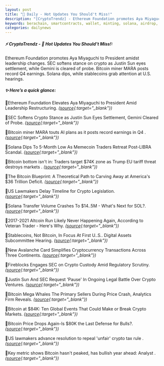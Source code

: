 ```yaml
---
layout: post
title: "🌅 Daily - Hot Updates You Should't Miss!"
description: "[CryptoTrendz] - Ethereum Foundation promotes Aya Miyaguchi to President amidst leadership changes. SEC softens stance on crypto as Justin Sun eyes settlement, while Gemini is cleared of probe. Bitcoin miner MARA posts record Q4 earnings. Solana dips, while stablecoins grab attention at U.S. hearings."
keywords: berachain, smartcontracts, wallet, minting, solana, airdrop, cryptotrendz, blockchain
categories: dailynews
---
```


##### ⚡ CryptoTrendz - 📌 *Hot Updates You Should't Miss!:*

Ethereum Foundation promotes Aya Miyaguchi to President amidst leadership changes. SEC softens stance on crypto as Justin Sun eyes settlement, while Gemini is cleared of probe. Bitcoin miner MARA posts record Q4 earnings. Solana dips, while stablecoins grab attention at U.S. hearings.

##### ✨ *Here’s a quick glance:*


🔹Ethereum Foundation Elevates Aya Miyaguchi to President Amid Leadership Restructuring. *([source](https://s.avyag.com/t9sn){:target="_blank"})*

🔹SEC Softens Crypto Stance as Justin Sun Eyes Settlement, Gemini Cleared of Probe. *([source](https://s.avyag.com/mnuu){:target="_blank"})*

🔹Bitcoin miner MARA touts AI plans as it posts record earnings in Q4 . *([source](https://s.avyag.com/9pjb){:target="_blank"})*

🔹Solana Dips To 5-Month Low As Memecoin Traders Retreat Post-LIBRA Scandal. *([source](https://s.avyag.com/votf){:target="_blank"})*

🔹Bitcoin bottom isn't in: Traders target $74K zone as Trump EU tariff threat destroys markets . *([source](https://s.avyag.com/925u){:target="_blank"})*

🔹The Bitcoin Blueprint: A Theoretical Path to Carving Away at America's $36 Trillion Deficit. *([source](https://s.avyag.com/jy3f){:target="_blank"})*

🔹US Lawmakers Delay Timeline for Crypto Legislation. *([source](https://s.avyag.com/z6lf){:target="_blank"})*

🔹Solana Transfer Volume Crashes To $14..5M - What's Next for SOL?. *([source](https://s.avyag.com/qcol){:target="_blank"})*

🔹2017-2021 Altcoin Run Likely Never Happening Again, According to Veteran Trader - Here's Why. *([source](https://s.avyag.com/ldg2){:target="_blank"})*

🔹Stablecoins, Not Bitcoin, In Focus At First U..S.. Digital Assets Subcommittee Hearing. *([source](https://s.avyag.com/6vsc){:target="_blank"})*

🔹New Avalanche Card Simplifies Cryptocurrency Transactions Across Three Continents. *([source](https://s.avyag.com/bwiv){:target="_blank"})*

🔹Fireblocks Engages SEC on Crypto Custody Amid Regulatory Scrutiny. *([source](https://s.avyag.com/518g){:target="_blank"})*

🔹Justin Sun And SEC Request 'Pause' In Ongoing Legal Battle Over Crypto Ventures. *([source](https://s.avyag.com/9e38){:target="_blank"})*

🔹Bitcoin Mega Whales The Primary Sellers During Price Crash, Analytics Firm Reveals. *([source](https://s.avyag.com/8tum){:target="_blank"})*

🔹Bitcoin at $84K: Ten Global Events That Could Make or Break Crypto Markets. *([source](https://s.avyag.com/eokv){:target="_blank"})*

🔹Bitcoin Price Drops Again-Is $80K the Last Defense for Bulls?. *([source](https://s.avyag.com/h751){:target="_blank"})*

🔹US lawmakers advance resolution to repeal 'unfair' crypto tax rule . *([source](https://s.avyag.com/ylwh){:target="_blank"})*

🔹Key metric shows Bitcoin hasn't peaked, has bullish year ahead: Analyst . *([source](https://s.avyag.com/yl7d){:target="_blank"})*
